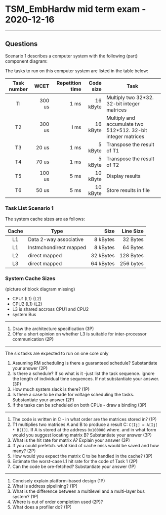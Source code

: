 
# TSM_EmbHardw mid term exam - 2020-12-16

---

## Questions

Scenario 1 describes a computer system with the following (part) component diagram:

The tasks to run on this computer system are listed in the table below:

| Task number | WCET | Repetition time | Code size | Task |
|:-----------:|-----:|----------------:|----------:|------|
| Tl | 300 us | 1 ms | 16 kByte | Multiply two 32*32. 32-bit integer matrices |
| T2 | 300 us | l ms | 16 kByte | Multiply and accumulate two 512*512. 32-bit integer matrices |
| T3 |  20 us | 1 ms |  5 kByte | Transpose the result of T1 |
| T4 |  70 us | 1 ms |  5 kByte | Transpose the result of T2 |
| T5 | 100 us | 5 ms | 10 kByte | Display results |
| T6 |  50 us | 5 ms | 10 kByte | Store results in file |

### Task List Scenario 1

The system cache sizes are as follows:

| Cache | Type | Size | Line Size |
|:-----:|------|-----:|----------:|
| L1 | Data 2-way associative | 8 kBytes | 32 Bytes
| L1 | lnstmchondirect mapped | 8 kBytes | 64 Bytes
| L2 | direct mapped | 32 kBytes | 128 Bytes |
| L3 | direct mapped | 64 kBytes | 256 bytes |

### System Cache Sizes

(picture of block diagram missing)

- CPU1 (L1) (L2)
- CPU2 (L1) (L2)
- L3 is shared accross CPU1 and CPU2
- system Bus

---

1. Draw the architecture specification (3P)
2. Offer a short opinion on whether L3 is suitable for inter-processor communication (2P)

---

The six tasks are expected to run on one core only

1. Assuming RM scheduling is there a guaranteed schedule? Substantiate your answer (2P)
2. Is there a schedule? If so what is it -just list the task sequence. ignore the length of individual time sequences. If not substantiate your answer. (3P)
3. How much system slack is there? (1P)
4. Is there a case to be made for voltage scheduling the tasks. Substantiate your answer (2P)
5. If the tasks can be scheduled on both CPUs - draw a binding (3P)

---

1. The code is written in C - in what order are the matrices stored in? (1P)
2. T1 multiplies two matrices A and B to produce a result C: `C[Ij] = A[Ij] * B[IJ]`. If A is stored at the address `0x100000` where. and in what form would
you suggest locating matrix B? Substantiate your answer (3P)
3. What is the hit rate for matrix A? Explain your answer (3P)
4. If you could prefetch. what kind of cache miss would be saved and how many? (2P)
5. How would you expect the matrix C to be handled in the cache? (3P)
6. Estimate the worst-case L1 hit rate for the code of Task 1 (2P)
7. Can the code be ore-fetched? Substantiate your answer (1P)

---

1. Concisely explain platform-based design (1P)
2. What is address pipelining? (1P)
3. What is the difference between a multilevel and a multi-layer bus system? (1P)
4. Where is out of order completion used (2P)?
5. What does a profiler do? (1P)





